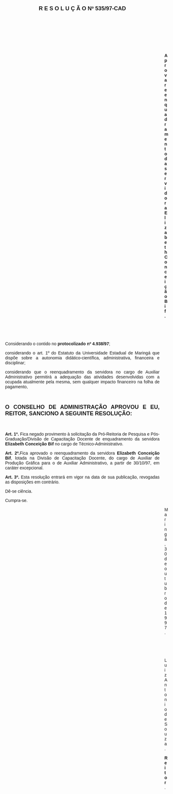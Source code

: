 <BODY>

<B><FONT FACE="Arial" SIZE=4><P ALIGN="CENTER">R E S O L U &Ccedil; &Atilde; O   Nº 535/97-CAD</P>
</B></FONT><FONT FACE="Arial">
<P>&nbsp;</P>
<P>&nbsp;</P>
<P>&nbsp;</P>
<P>&nbsp;</P><DIR>
<DIR>
<DIR>
<DIR>
<DIR>
<DIR>
<DIR>
<DIR>
<DIR>
<DIR>
<DIR>
<DIR>
<DIR>

<B><P ALIGN="JUSTIFY">Aprova reenquadramento da servidora Elizabeth Concei&ccedil;&atilde;o Bif.</P>
<P ALIGN="JUSTIFY"></P>
<P ALIGN="JUSTIFY">&nbsp;</P>
</B><P ALIGN="JUSTIFY">&nbsp;</P></DIR>
</DIR>
</DIR>
</DIR>
</DIR>
</DIR>
</DIR>
</DIR>
</DIR>
</DIR>
</DIR>
</DIR>
</DIR>

<P ALIGN="JUSTIFY">&#9;Considerando o contido no<B> protocolizado nº 4.938/97</B>;</P>
<P ALIGN="JUSTIFY">&#9;considerando o art. 1º do Estatuto da Universidade Estadual de Maring&aacute; que disp&otilde;e sobre a autonomia did&aacute;tico-cient&iacute;fica, administrativa, financeira e disciplinar;</P>
<P ALIGN="JUSTIFY">&#9;considerando que o reenquadramento da servidora no cargo de Auxiliar Administrativo permitir&aacute; a adequa&ccedil;&atilde;o das atividades desenvolvidas com a ocupada atualmente pela mesma, sem qualquer impacto financeiro na folha de pagamento,</P>
<P ALIGN="JUSTIFY"></P>
<P ALIGN="JUSTIFY">&nbsp;</P>
</FONT><B><FONT FACE="Arial" SIZE=4><P ALIGN="JUSTIFY">O CONSELHO DE ADMINISTRA&Ccedil;&Atilde;O APROVOU E EU, REITOR, SANCIONO A SEGUINTE RESOLU&Ccedil;&Atilde;O:</P>
</B></FONT><FONT FACE="Arial"><P ALIGN="JUSTIFY"></P>
<P ALIGN="JUSTIFY">&nbsp;</P>
<P ALIGN="JUSTIFY">&#9;<B>Art. 1º. </B>Fica negado provimento &agrave; solicita&ccedil;&atilde;o da Pr&oacute;-Reitoria de Pesquisa e P&oacute;s-Gradua&ccedil;&atilde;o/Divis&atilde;o de Capacita&ccedil;&atilde;o Docente de enquadramento da servidora <B>Elizabeth Concei&ccedil;&atilde;o Bif</B> no cargo de T&eacute;cnico-Administrativo.</P>
<P ALIGN="JUSTIFY">&#9;<B>Art. 2º.</B>Fica aprovado o reenquadramento da servidora <B>Elizabeth Concei&ccedil;&atilde;o Bif</B>, lotada na Divis&atilde;o de Capacita&ccedil;&atilde;o Docente, do cargo de Auxiliar de Produ&ccedil;&atilde;o Gr&aacute;fica para o de Auxiliar Administrativo, a partir de 30/10/97, em car&aacute;ter excepcional.</P>
<P ALIGN="JUSTIFY">&#9;<B>Art. 3º.</B> Esta resolu&ccedil;&atilde;o entrar&aacute; em vigor na data de sua publica&ccedil;&atilde;o, revogadas as disposi&ccedil;&otilde;es em contr&aacute;rio.</P>
<P>&#9;D&ecirc;-se ci&ecirc;ncia.</P>
<P>&#9;Cumpra-se.</P>
<DIR>
<DIR>
<DIR>
<DIR>
<DIR>
<DIR>
<DIR>
<DIR>
<DIR>
<DIR>
<DIR>
<DIR>
<DIR>

<P>Maring&aacute;, 30 de outubro de 1997.</P>

<P>&nbsp;</P>
<P>&nbsp;</P>
<P>Luiz Antonio de Souza.</P>
<B><P>Reitor</B>.</P></DIR>
</DIR>
</DIR>
</DIR>
</DIR>
</DIR>
</DIR>
</DIR>
</DIR>
</DIR>
</DIR>
</DIR>
</DIR>
</FONT></BODY>
